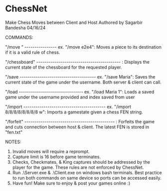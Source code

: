 # ChessNet
Make Chess Moves between Client and Host
Authored by Sagarbir Bandesha
04/16/24


COMMANDS:

"/move <starting square><endingsquare>" ---------------- ex. "/move e2e4": Moves a piece to its destination if it is a valid rule of chess.

"/chessboard" ------------------------------------------ : Displays the current state of the chessboard for the requested player.

"/save <username> -------------------------------------- ex. "/save Maria": Saves the current state of the game under the username. Both server & client can call.

"/load <username> <int> -------------------------------- ex. "/load Maria 1": Loads a saved game under the username provided and index saved from user

"/import <FEN> ----------------------------------------- ex. "/import 8/8/8/8/8/8/8/8 w": Imports a gamestate given a chess FEN string.

"/forfeit" --------------------------------------------- : Forfeits the game and cuts connection between host & client. The latest FEN is stored in "fen.txt"

NOTES:
1. Invalid moves will require a reprompt.
2. Capture limit is 16 before game terminates.
3. Checks, Checkmates, & King captures should be addressed by the player for the game. These rules are not enforced by ChessNet.
4. Run .\Server.exe & .\Client.exe on windows bash terminals. Best practice to run both commands on same device so ports can be accessed easily.
5. Have fun! Make sure to enjoy & post your games online :)
   
